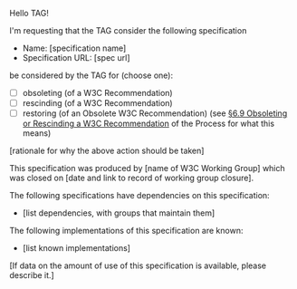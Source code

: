 Hello TAG!

I'm requesting that the TAG consider the following specification
  - Name: [specification name]
  - Specification URL: [spec url]

be considered by the TAG for (choose one):
  - [ ] obsoleting (of a W3C Recommendation)
  - [ ] rescinding (of a W3C Recommendation)
  - [ ] restoring (of an Obsolete W3C Recommendation)
(see [§6.9 Obsoleting or Rescinding a W3C Recommendation](https://www.w3.org/Consortium/Process/#rec-rescind) of the Process for what this means)

[rationale for why the above action should be taken]

This specification was produced by [name of W3C Working Group] which was
closed on [date and link to record of working group closure].

The following specifications have dependencies on this specification:
 - [list dependencies, with groups that maintain them]

The following implementations of this specification are known:
 - [list known implementations]

[If data on the amount of use of this specification is available,
please describe it.]
